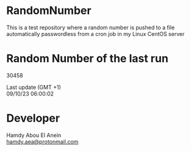 # RandomNumber    
This is a test repository where a random number is pushed to a file automatically passwordless from a cron job in my Linux CentOS server    
# Random Number of the last run   
30458
      
Last update (GMT +1)    
09/10/23 06:00:02
# Developer    
Hamdy Abou El Anein   
hamdy.aea@protonmail.com
